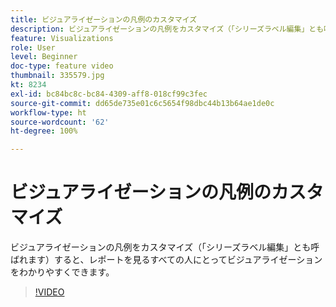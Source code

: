 ```yaml
---
title: ビジュアライゼーションの凡例のカスタマイズ
description: ビジュアライゼーションの凡例をカスタマイズ（「シリーズラベル編集」とも呼ばれます）すると、レポートを見るすべての人にとってビジュアライゼーションをわかりやすくできます。
feature: Visualizations
role: User
level: Beginner
doc-type: feature video
thumbnail: 335579.jpg
kt: 8234
exl-id: bc84bc8c-bc84-4309-aff8-018cf99c3fec
source-git-commit: dd65de735e01c6c5654f98dbc44b13b64ae1de0c
workflow-type: ht
source-wordcount: '62'
ht-degree: 100%

---
```


# ビジュアライゼーションの凡例のカスタマイズ

ビジュアライゼーションの凡例をカスタマイズ（「シリーズラベル編集」とも呼ばれます）すると、レポートを見るすべての人にとってビジュアライゼーションをわかりやすくできます。

>[!VIDEO](https://video.tv.adobe.com/v/335579/?quality=12&learn=on)
